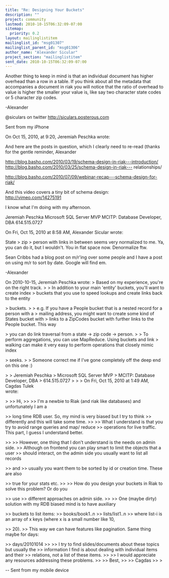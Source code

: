 ```yaml
---
title: "Re: Designing Your Buckets"
description: ""
project: community
lastmod: 2010-10-15T06:32:09-07:00
sitemap:
  priority: 0.2
layout: mailinglistitem
mailinglist_id: "msg01307"
mailinglist_parent_id: "msg01306"
author_name: "Alexander Sicular"
project_section: "mailinglistitem"
sent_date: 2010-10-15T06:32:09-07:00
---
```



Another thing to keep in mind is that an individual document has 
higher overhead than a row in a table. If you think about all the 
metadata that accompanies a document in riak you will notice that the 
ratio of overhead to value is higher the smaller your value is, like 
say two character state codes or 5 character zip codes.


-Alexander

@siculars on twitter
http://siculars.posterous.com

Sent from my iPhone

On Oct 15, 2010, at 9:20, Jeremiah Peschka 
 wrote:


And here are the posts in question, which I clearly need to re-read 
(thanks for the gentle reminder, Alexander


http://blog.basho.com/2010/03/19/schema-design-in-riak---introduction/
http://blog.basho.com/2010/03/25/schema-design-in-riak---
relationships/

http://blog.basho.com/2010/07/09/webinar-recap---schema-design-for-riak/

And this video covers a tiny bit of schema design: http://vimeo.com/14275191

I know what I'm doing with my afternoon.

Jeremiah Peschka
Microsoft SQL Server MVP
MCITP: Database Developer, DBA
614.515.0727


On Fri, Oct 15, 2010 at 8:58 AM, Alexander Sicular 
 wrote:

State &gt; zip &gt; person with links in between seems very normalized to
me. Ya, you can do it, but I wouldn't. You in flat space now.
Denormalize ftw.

Sean Cribbs had a blog post on m/r'ing over some people and I have a
post on using m/r to sort by date. Google will find em.

-Alexander

On 2010-10-15, Jeremiah Peschka  wrote:
&gt; Based on my experience, you're on the right track.
&gt;
&gt; In addition to your main 'entity' buckets, you'll want to create 
index
&gt; buckets that you use to speed lookups and create links back to the 
entity

&gt; buckets.
&gt;
&gt; e.g. If you have a People bucket that is a nested record for a 
person with a
&gt; mailing address, you might want to create some kind of States 
bucket with
&gt; links to a ZipCodes bucket with further links to the People 
bucket. This way

&gt; you can do link traversal from a state -&gt; zip code -&gt; person.
&gt;
&gt; To perform aggregations, you can use MapReduce. Using buckets and 
link
&gt; walking can make it very easy to perform operations that closely 
mimic index

&gt; seeks.
&gt;
&gt; Someone correct me if I've gone completely off the deep end on 
this one :)

&gt;
&gt; Jeremiah Peschka
&gt; Microsoft SQL Server MVP
&gt; MCITP: Database Developer, DBA
&gt; 614.515.0727
&gt;
&gt;
&gt; On Fri, Oct 15, 2010 at 1:49 AM, Cagdas Tulek  
wrote:

&gt;
&gt;&gt; Hi,
&gt;&gt;
&gt;&gt; I'm a newbie to Riak (and riak like databases) and unfortunately 
I am a

&gt;&gt; long time RDB user. So, my mind is very biased but I try to think
&gt;&gt; differently and this will take some time.
&gt;&gt;
&gt;&gt; What I understand is that you try to avoid range queries and map/ 
reduce
&gt;&gt; operations for live traffic. This part, I guess I understand 
better.

&gt;&gt;
&gt;&gt; However, one thing that I don't understand is the needs on admin 
side.
&gt;&gt; Although on frontend you can play smart to limit the objects that 
a user
&gt;&gt; should interact, on the admin side you usually want to list all 
records

&gt;&gt; and
&gt;&gt; usually you want them to be sorted by id or creation time. These 
are also

&gt;&gt; true for your stats etc.
&gt;&gt;
&gt;&gt; How do you design your buckets in Riak to solve this problem? Or 
do you

&gt;&gt; use
&gt;&gt; different approaches on admin side.
&gt;&gt;
&gt;&gt; One (maybe dirty) solution with my RDB biased mind is to have 
auxiliary

&gt;&gt; buckets to list items:
&gt;&gt; books/book1..n
&gt;&gt; lists/list1..n
&gt;&gt; where list-i is an array of x keys (where x is a small number 
like 10,

&gt;&gt; 20).
&gt;&gt; This way we can have features like pagination. Same thing maybe 
for days:

&gt;&gt; days/20101014
&gt;&gt;
&gt;&gt; I try to find slides/documents about these topics but usually the
&gt;&gt; information I find is about dealing with individual items and their
&gt;&gt; relations, not a list of these items.
&gt;&gt;
&gt;&gt; I would appreciate any resources addressing these problems.
&gt;&gt;
&gt;&gt; Best,
&gt;&gt;
&gt;&gt; Cagdas
&gt;&gt;
&gt;

--
Sent from my mobile device

